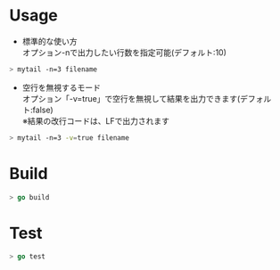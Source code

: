 # Usage
 * 標準的な使い方  
オプション-nで出力したい行数を指定可能(デフォルト:10)
```bash
> mytail -n=3 filename
```
* 空行を無視するモード  
オプション「-v=true」で空行を無視して結果を出力できます(デフォルト:false)  
※結果の改行コードは、LFで出力されます
```bash
> mytail -n=3 -v=true filename
```
# Build
```go
> go build
```
# Test
```go
> go test
```
